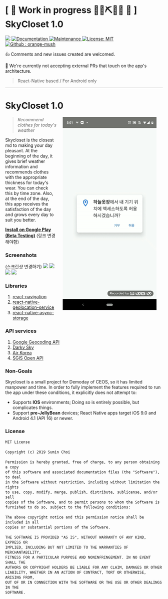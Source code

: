 # \[ 🚧 Work in progress 👷‍♀️⛏👷🔧 🚧 \] SkyCloset 1.0 
<p>
  <img src="https://img.shields.io/badge/version-1.0.0-blue.svg?cacheSeconds=2592000" />
  <a href="https://github.com/orange-mush/skycloset_cli#readme">
    <img alt="Documentation" src="https://img.shields.io/badge/documentation-yes-brightgreen.svg" target="_blank" />
  </a>
  <a href="https://github.com/orange-mush/skycloset_cli/graphs/commit-activity">
    <img alt="Maintenance" src="https://img.shields.io/badge/Maintained%3F-yes-green.svg" target="_blank" />
  </a>
  <a href="https://github.com/orange-mush/skycloset_cli/blob/master/LICENSE">
    <img alt="License: MIT" src="https://img.shields.io/badge/License-MIT-yellow.svg" target="_blank" />
  </a>
  <a href="https://github.com/orange-mush">
    <img alt="Github : orange-mush" src="https://img.shields.io/github/followers/orange-mush.svg?label=Follow&style=social" target="_blank" />
  </a>
</p>

👍 Comments and new issues created are welcomed.

🛑 We're currently not accepting external PRs that touch on the app's architecture.

> React-Native based / For Android only

---

# SkyCloset 1.0

<img src="screenshots/skycloset_splash.gif" width="300" align="right" hspace="20">

> *Recommend clothes for today's weather*

Skycloset is the closest md to making your day pleasant. At the beginning of the day, it gives brief weather information and recommends clothes with the appropriate thickness for today's wear. You can check this by time zone. Also, at the end of the day, this app receives the satisfaction of the day and grows every day to suit you better.

**[Install on Google Play (Beta Testing)](https://play.google.com/apps/testing/io.plaidapp)**
(링크 변경해야함)


### Screenshots

(스크린샷 변경하기)
<img src="screenshots/home_grid_framed.png" width="25%" />
<img src="screenshots/post_story_framed.png" width="25%" />
<img src="screenshots/dn_story_framed.png" width="25%" />
<img src="screenshots/dribbble_shot_framed.png" width="25%" />


### Libraries
1. [react-navigation](https://github.com/react-navigation/react-navigation)
2. [react-native-geolocation-service](https://github.com/Agontuk/react-native-geolocation-service)
3. [react-native-async-storage](https://github.com/react-native-community/react-native-async-storage)


### API services
1. [Google Geocoding API](https://developers.google.com/maps/documentation/geocoding/start)
2. [Darky Sky](https://darksky.net/dev)
3. [Air Korea](http://openapi.airkorea.or.kr/)
4. [SGIS Open API](https://sgis.kostat.go.kr/developer/html/home.html)


### Non-Goals
Skycloset is a small project for Demoday of CEOS, so it has limited manpower and time. In order to fully implement the features required to run the app under these conditions, it explicitly does not attempt to:
* Supports **IOS** environments; Doing so is entirely possible, but complicates things.
* Support **pre-JellyBean** devices; React Native apps target iOS 9.0 and Android 4.1 (API 16) or newer.


### License


```
MIT License

Copyright (c) 2019 Sumin Choi

Permission is hereby granted, free of charge, to any person obtaining a copy
of this software and associated documentation files (the "Software"), to deal
in the Software without restriction, including without limitation the rights
to use, copy, modify, merge, publish, distribute, sublicense, and/or sell
copies of the Software, and to permit persons to whom the Software is
furnished to do so, subject to the following conditions:

The above copyright notice and this permission notice shall be included in all
copies or substantial portions of the Software.

THE SOFTWARE IS PROVIDED "AS IS", WITHOUT WARRANTY OF ANY KIND, EXPRESS OR
IMPLIED, INCLUDING BUT NOT LIMITED TO THE WARRANTIES OF MERCHANTABILITY,
FITNESS FOR A PARTICULAR PURPOSE AND NONINFRINGEMENT. IN NO EVENT SHALL THE
AUTHORS OR COPYRIGHT HOLDERS BE LIABLE FOR ANY CLAIM, DAMAGES OR OTHER
LIABILITY, WHETHER IN AN ACTION OF CONTRACT, TORT OR OTHERWISE, ARISING FROM,
OUT OF OR IN CONNECTION WITH THE SOFTWARE OR THE USE OR OTHER DEALINGS IN THE
SOFTWARE.
```